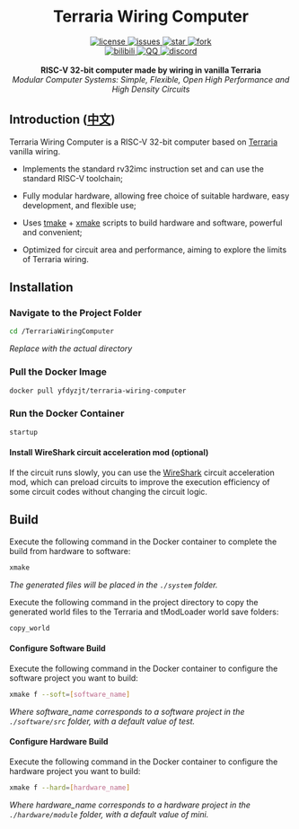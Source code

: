 <div align="center">
  <h1>Terraria Wiring Computer</h1>

  <div>
    <a href="https://github.com/yfdyzjt/TerrariaWiringComputer/blob/master/LICENSE">
    <img src="https://img.shields.io/github/license/yfdyzjt/TerrariaWiringComputer" alt="license" />
    </a>
    <a href="https://github.com/yfdyzjt/TerrariaWiringComputer/issues">
    <img src="https://img.shields.io/github/issues/yfdyzjt/TerrariaWiringComputer" alt="issues" />
    </a>
    <a href="https://github.com/yfdyzjt/TerrariaWiringComputer">
    <img src="https://img.shields.io/github/stars/yfdyzjt/TerrariaWiringComputer?style=flat" alt="star" />
    </a>
    <a href="https://github.com/yfdyzjt/TerrariaWiringComputer/pulls">
    <img src="https://img.shields.io/github/forks/yfdyzjt/TerrariaWiringComputer?style=flat" alt="fork" />
    </a>
  </div>

  <div>
    <a href="https://space.bilibili.com/22871583">
    <img src="https://img.shields.io/badge/video-bilibili-00a2d8.svg" alt="bilibili" />
    </a>
    <a href="https://qm.qq.com/q/ZXDnybyQcE">
    <img src="https://img.shields.io/badge/chat-QQ-e91f1f.svg" alt="QQ" />
    </a>
    <a href="https://discord.gg/s6xbNqrUY2">
    <img src="https://img.shields.io/badge/chat-discord-5865f2.svg" alt="discord" />
    </a>
  </div>
  
  <br/>
  <b>RISC-V 32-bit computer made by wiring in vanilla Terraria</b><br/>
  <i>Modular Computer Systems: Simple, Flexible, Open High Performance and High Density Circuits</i><br/>
</div>

## Introduction ([中文](/README_zh.md))

Terraria Wiring Computer is a RISC-V 32-bit computer based on [Terraria](https://store.steampowered.com/app/105600 "Terraria") vanilla wiring.

- Implements the standard rv32imc instruction set and can use the standard RISC-V toolchain;

- Fully modular hardware, allowing free choice of suitable hardware, easy development, and flexible use;

- Uses [tmake](https://github.com/yfdyzjt/TMake "tmake") + [xmake](https://github.com/xmake-io/xmake "xmake") scripts to build hardware and software, powerful and convenient;

- Optimized for circuit area and performance, aiming to explore the limits of Terraria wiring.

## Installation

### Navigate to the Project Folder

```bash
cd /TerrariaWiringComputer
```

*Replace with the actual directory*

### Pull the Docker Image

```bash
docker pull yfdyzjt/terraria-wiring-computer
```

### Run the Docker Container

```bash
startup
```

#### Install WireShark circuit acceleration mod (optional)

If the circuit runs slowly, you can use the [WireShark](https://github.com/cc004/wireshark "WireShark") circuit acceleration mod, which can preload circuits to improve the execution efficiency of some circuit codes without changing the circuit logic.

## Build

Execute the following command in the Docker container to complete the build from hardware to software:

```bash
xmake
```

*The generated files will be placed in the `./system` folder.*

Execute the following command in the project directory to copy the generated world files to the Terraria and tModLoader world save folders:

```bash
copy_world
```

#### Configure Software Build

Execute the following command in the Docker container to configure the software project you want to build:

```bash
xmake f --soft=[software_name]
```

*Where software_name corresponds to a software project in the `./software/src` folder, with a default value of test.*

#### Configure Hardware Build

Execute the following command in the Docker container to configure the hardware project you want to build:

```bash
xmake f --hard=[hardware_name]
```

*Where hardware_name corresponds to a hardware project in the `./hardware/module` folder, with a default value of mini.*